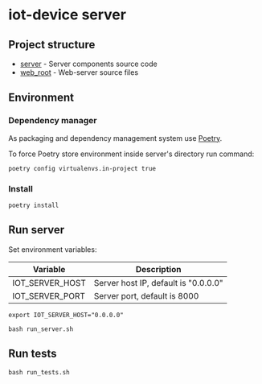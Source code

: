 # iot-device server

## Project structure

* [server](server) - Server components source code
* [web_root](web_root) - Web-server source files

## Environment

### Dependency manager

As packaging and dependency management system use [Poetry](https://python-poetry.org/).

To force Poetry store environment inside server's directory run command:
```shell
poetry config virtualenvs.in-project true
```

### Install

```shell
poetry install
```

## Run server

Set environment variables:

| Variable        | Description                          |
|-----------------|--------------------------------------|
| IOT_SERVER_HOST | Server host IP, default is "0.0.0.0" |
| IOT_SERVER_PORT | Server port, default is 8000         |

```shell
export IOT_SERVER_HOST="0.0.0.0"
```

```shell
bash run_server.sh
```

## Run tests

```shell
bash run_tests.sh
```
